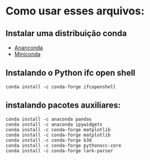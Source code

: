 # Como usar esses arquivos:

## Instalar uma distribuição conda 

- [Ananconda](https://www.anaconda.com/products/individual)
- [Miniconda](https://docs.conda.io/en/latest/miniconda.html)


## Instalando o Python ifc open shell

    conda install -c conda-forge ifcopenshell

## instalando pacotes auxiliares:

    conda install -c anaconda pandas
    conda install -c anaconda ipywidgets
    conda install -c conda-forge matplotlib
    conda install -c conda-forge matplotlib
    conda install -c conda-forge k3d
    conda install -c conda-forge pythonocc-core
    conda install -c conda-forge lark-parser